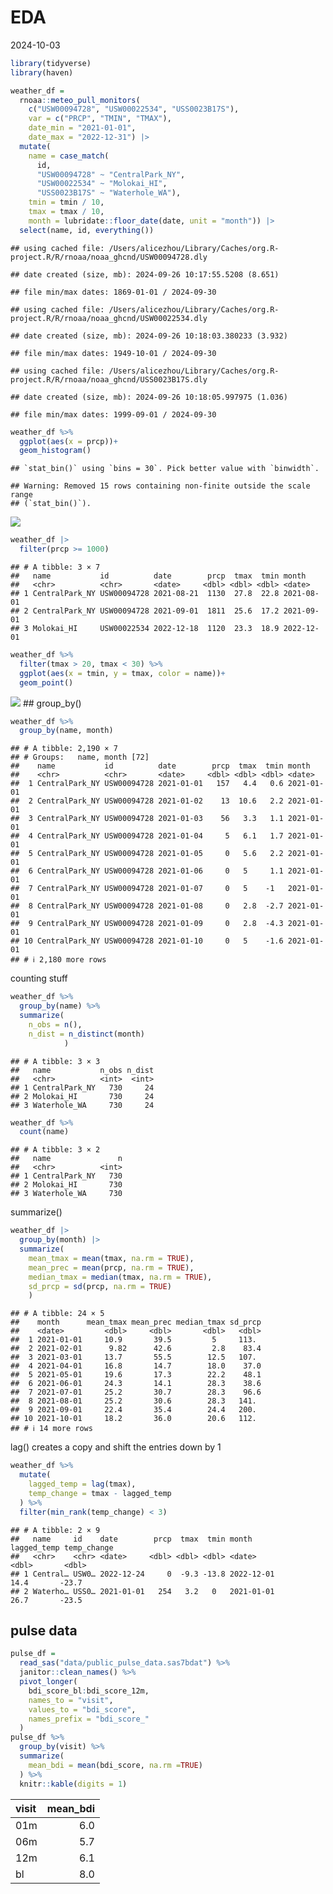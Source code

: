 EDA
================
2024-10-03

``` r
library(tidyverse)
library(haven)
```

``` r
weather_df = 
  rnoaa::meteo_pull_monitors(
    c("USW00094728", "USW00022534", "USS0023B17S"),
    var = c("PRCP", "TMIN", "TMAX"), 
    date_min = "2021-01-01",
    date_max = "2022-12-31") |>
  mutate(
    name = case_match(
      id, 
      "USW00094728" ~ "CentralPark_NY", 
      "USW00022534" ~ "Molokai_HI",
      "USS0023B17S" ~ "Waterhole_WA"),
    tmin = tmin / 10,
    tmax = tmax / 10,
    month = lubridate::floor_date(date, unit = "month")) |>
  select(name, id, everything())
```

    ## using cached file: /Users/alicezhou/Library/Caches/org.R-project.R/R/rnoaa/noaa_ghcnd/USW00094728.dly

    ## date created (size, mb): 2024-09-26 10:17:55.5208 (8.651)

    ## file min/max dates: 1869-01-01 / 2024-09-30

    ## using cached file: /Users/alicezhou/Library/Caches/org.R-project.R/R/rnoaa/noaa_ghcnd/USW00022534.dly

    ## date created (size, mb): 2024-09-26 10:18:03.380233 (3.932)

    ## file min/max dates: 1949-10-01 / 2024-09-30

    ## using cached file: /Users/alicezhou/Library/Caches/org.R-project.R/R/rnoaa/noaa_ghcnd/USS0023B17S.dly

    ## date created (size, mb): 2024-09-26 10:18:05.997975 (1.036)

    ## file min/max dates: 1999-09-01 / 2024-09-30

``` r
weather_df %>% 
  ggplot(aes(x = prcp))+
  geom_histogram()
```

    ## `stat_bin()` using `bins = 30`. Pick better value with `binwidth`.

    ## Warning: Removed 15 rows containing non-finite outside the scale range
    ## (`stat_bin()`).

![](EDA_files/figure-gfm/unnamed-chunk-2-1.png)<!-- -->

``` r
weather_df |> 
  filter(prcp >= 1000)
```

    ## # A tibble: 3 × 7
    ##   name           id          date        prcp  tmax  tmin month     
    ##   <chr>          <chr>       <date>     <dbl> <dbl> <dbl> <date>    
    ## 1 CentralPark_NY USW00094728 2021-08-21  1130  27.8  22.8 2021-08-01
    ## 2 CentralPark_NY USW00094728 2021-09-01  1811  25.6  17.2 2021-09-01
    ## 3 Molokai_HI     USW00022534 2022-12-18  1120  23.3  18.9 2022-12-01

``` r
weather_df %>% 
  filter(tmax > 20, tmax < 30) %>% 
  ggplot(aes(x = tmin, y = tmax, color = name))+
  geom_point()
```

![](EDA_files/figure-gfm/unnamed-chunk-4-1.png)<!-- --> \## group_by()

``` r
weather_df %>% 
  group_by(name, month)
```

    ## # A tibble: 2,190 × 7
    ## # Groups:   name, month [72]
    ##    name           id          date        prcp  tmax  tmin month     
    ##    <chr>          <chr>       <date>     <dbl> <dbl> <dbl> <date>    
    ##  1 CentralPark_NY USW00094728 2021-01-01   157   4.4   0.6 2021-01-01
    ##  2 CentralPark_NY USW00094728 2021-01-02    13  10.6   2.2 2021-01-01
    ##  3 CentralPark_NY USW00094728 2021-01-03    56   3.3   1.1 2021-01-01
    ##  4 CentralPark_NY USW00094728 2021-01-04     5   6.1   1.7 2021-01-01
    ##  5 CentralPark_NY USW00094728 2021-01-05     0   5.6   2.2 2021-01-01
    ##  6 CentralPark_NY USW00094728 2021-01-06     0   5     1.1 2021-01-01
    ##  7 CentralPark_NY USW00094728 2021-01-07     0   5    -1   2021-01-01
    ##  8 CentralPark_NY USW00094728 2021-01-08     0   2.8  -2.7 2021-01-01
    ##  9 CentralPark_NY USW00094728 2021-01-09     0   2.8  -4.3 2021-01-01
    ## 10 CentralPark_NY USW00094728 2021-01-10     0   5    -1.6 2021-01-01
    ## # ℹ 2,180 more rows

counting stuff

``` r
weather_df %>% 
  group_by(name) %>%
  summarize(
    n_obs = n(),
    n_dist = n_distinct(month)
            )
```

    ## # A tibble: 3 × 3
    ##   name           n_obs n_dist
    ##   <chr>          <int>  <int>
    ## 1 CentralPark_NY   730     24
    ## 2 Molokai_HI       730     24
    ## 3 Waterhole_WA     730     24

``` r
weather_df %>% 
  count(name)
```

    ## # A tibble: 3 × 2
    ##   name               n
    ##   <chr>          <int>
    ## 1 CentralPark_NY   730
    ## 2 Molokai_HI       730
    ## 3 Waterhole_WA     730

summarize()

``` r
weather_df |>
  group_by(month) |>
  summarize(
    mean_tmax = mean(tmax, na.rm = TRUE),
    mean_prec = mean(prcp, na.rm = TRUE),
    median_tmax = median(tmax, na.rm = TRUE),
    sd_prcp = sd(prcp, na.rm = TRUE)
    ) 
```

    ## # A tibble: 24 × 5
    ##    month      mean_tmax mean_prec median_tmax sd_prcp
    ##    <date>         <dbl>     <dbl>       <dbl>   <dbl>
    ##  1 2021-01-01     10.9       39.5         5     113. 
    ##  2 2021-02-01      9.82      42.6         2.8    83.4
    ##  3 2021-03-01     13.7       55.5        12.5   107. 
    ##  4 2021-04-01     16.8       14.7        18.0    37.0
    ##  5 2021-05-01     19.6       17.3        22.2    48.1
    ##  6 2021-06-01     24.3       14.1        28.3    38.6
    ##  7 2021-07-01     25.2       30.7        28.3    96.6
    ##  8 2021-08-01     25.2       30.6        28.3   141. 
    ##  9 2021-09-01     22.4       35.4        24.4   200. 
    ## 10 2021-10-01     18.2       36.0        20.6   112. 
    ## # ℹ 14 more rows

lag() creates a copy and shift the entries down by 1

``` r
weather_df %>% 
  mutate(
    lagged_temp = lag(tmax),
    temp_change = tmax - lagged_temp
  ) %>% 
  filter(min_rank(temp_change) < 3)
```

    ## # A tibble: 2 × 9
    ##   name     id    date        prcp  tmax  tmin month      lagged_temp temp_change
    ##   <chr>    <chr> <date>     <dbl> <dbl> <dbl> <date>           <dbl>       <dbl>
    ## 1 Central… USW0… 2022-12-24     0  -9.3 -13.8 2022-12-01        14.4       -23.7
    ## 2 Waterho… USS0… 2021-01-01   254   3.2   0   2021-01-01        26.7       -23.5

## pulse data

``` r
pulse_df =
  read_sas("data/public_pulse_data.sas7bdat") %>% 
  janitor::clean_names() %>% 
  pivot_longer(
    bdi_score_bl:bdi_score_12m,
    names_to = "visit",
    values_to = "bdi_score",
    names_prefix = "bdi_score_"
  )
pulse_df %>% 
  group_by(visit) %>% 
  summarize(
    mean_bdi = mean(bdi_score, na.rm =TRUE)
  ) %>% 
  knitr::kable(digits = 1)
```

| visit | mean_bdi |
|:------|---------:|
| 01m   |      6.0 |
| 06m   |      5.7 |
| 12m   |      6.1 |
| bl    |      8.0 |
